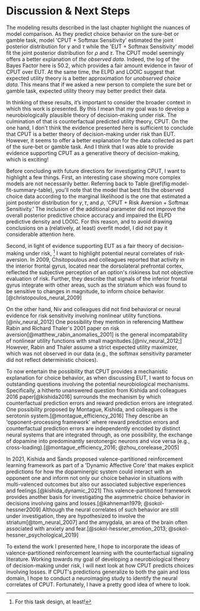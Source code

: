 # Discussion & Next Steps

The modeling results described in the last chapter highlight the nuances of model comparison. As they predict choice behavior on the sure-bet or gamble task, model 'CPUT + Softmax Sensitivity' estimated the joint posterior distribution for $\gamma$ and $\tau$ while the 'EUT + Softmax Sensitivity' model fit the joint posterior distribution for $\rho$ and $\tau$. The CPUT model seemingly offers a better explanation of *the observed data*. Indeed, the log of the Bayes Factor here is 50.2, which provides a fair amount evidence in favor of CPUT over EUT. At the same time, the ELPD and LOOIC suggest that expected utility theory is a better approximation for *unobserved choice data*. This means that if we asked a new person to complete the sure bet or gamble task, expected utility theory may better predict their data.

In thinking of these results, it’s important to consider the broader context in which this work is presented. By this I mean that my goal was to develop a neurobiologically plausible theory of decision-making under risk. The culmination of that is counterfactual predicted utility theory, CPUT. On the one hand, I don't think the evidence presented here is sufficient to conclude that CPUT is a better theory of decision-making under risk than EUT. However, it seems to offer a better explanation for the data collected as part of the sure-bet or gamble task. And I think that I was able to provide evidence supporting CPUT as a generative theory of decision-making, which is exciting! 

Before concluding with future directions for investigating CPUT, I want to highlight a few things. First, an interesting case showing more complex models are not necessarily better. Referring back to Table \@ref(fig:model-fit-summary-table), you'll note that the model that best fits the observed choice data according to the marginal likelihood is the one that estimated a joint posterior distribution for $\gamma, \tau,$ and $\rho$, 'CPUT + Risk Aversion + Softmax Sensitivity.' The inclusion of the additional parameter did not improve the overall posterior predictive choice accuracy and impaired the ELPD predictive density and LOOIC. For this reason, and to avoid drawing conclusions on a (relatively, at least) overfit model, I did not pay it considerable attention here.

Second, in light of evidence supporting EUT as a fair theory of decision-making under risk, [^discussion-1] I want to highlight potential neural correlates of risk-aversion. In 2009, Chsitopoulous and colleagues reported that activity in the interior frontal gyrus, located near the dorsolateral prefrontal cortex, reflected the subjective perception of an option's riskiness but not objective evaluation of risk. Further, they describe that signals of the inferior frontal gyrus integrate with other areas, such as the striatum which was found to be sensitive to changes in magnitude, to inform choice behavior.[@christopoulos_neural_2009] 

[^discussion-1]: For this task design, at least!

On the other hand, Niv and colleagues did not find behavioral or neural evidence for risk sensitivity involving nonlinear utility functions.[@niv_neural_2012] One possibility they mention in referencing Matthew Rabin and Richard Thaler's 2001 paper on risk aversion[@matthew_rabin_anomalies_2001] is the general incompatability of nonlinear utility functions with small magnitudes.[@niv_neural_2012;] However, Rabin and Thaler assume a strict expected utility maximizer, which was not observed in our data (e.g., the softmax sensitivity parameter did not reflect deterministic choices).

To now entertain the possibility that CPUT provides a mechanistic explanation for choice behavior, as when discussing EUT, I want to focus on outstanding questions involving the potential neurobiological mechanisms. Specifically, a hitherto unanswered question from Kishida and colleagues 2016 paper[@kishida2016] surrounds the mechanism by which counterfactual prediction errors and reward prediction errors are integrated. One possibility proposed by Montague, Kishida, and colleagues is the serotonin system.[@montague_efficiency_2016] They describe an 'opponent-processing framework' where reward prediction errors and counterfactual prediction errors are independently encoded by distinct neural systems that are integrated through, as one possibility, the exchange of dopamine into predominantly serotonergic neurons and vice versa (e.g., cross-loading).[@montague_efficiency_2016; @zhou_corelease_2005] 

In 2021, Kishida and Sands proposed valence-partitioned reinforcement learning framework as part of a 'Dynamic Affective Core' that makes explicit predictions for how the dopaminergic system could interact with an opponent one and inform not only our choice behavior in situations with multi-valenced outcomes but also our associated subjective experiences and feelings.[@kishida_dynamic_2021] This valence-partitioned framework provides another basis for investigating the asymmetric choice behavior in decisions involving gains and losses.[@kahneman1979; @sokol-hessner2009] Although the neural correlates of such behavior are still under investigation, they are hypothesized to involve the striatum[@tom_neural_2007] and the amygdala, an area of the brain often associated with anxiety and fear.[@sokol-hessner_emotion_2013; @sokol-hessner_psychological_2019] 

To extend the work I presented here, I hope to incorporate the ideas of valence-partitioned reinforcement learning with the counterfactual signaling literature. Working towards my goal of developing a neurobiological theory of decision-making under risk, I will next look at how CPUT predicts choices involving losses. If CPUT's predictions generalize to both the gain and loss domain, I hope to conduct a neuroimaging study to identify the neural correlates of CPUT. Fortunately, I have a pretty good idea of where to look.
